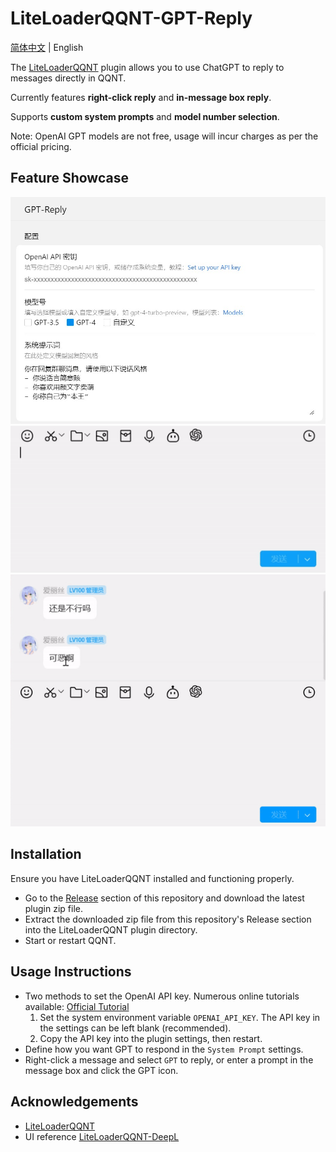 # LiteLoaderQQNT-GPT-Reply

[简体中文](./README.md) | English

The [LiteLoaderQQNT](https://github.com/LiteLoaderQQNT/LiteLoaderQQNT) plugin allows you to use ChatGPT to reply to messages directly in QQNT.

Currently features **right-click reply** and **in-message box reply**.

Supports **custom system prompts** and **model number selection**.

Note: OpenAI GPT models are not free, usage will incur charges as per the official pricing.

## Feature Showcase
![Settings Interface](./res/demo/settings.jpg)
![Message Box Mode](./res/demo/chat_mode.gif)
![Right-click Mode](./res/demo/right_click_mode.gif)

## Installation

Ensure you have LiteLoaderQQNT installed and functioning properly.

- Go to the [Release](https://github.com/wangyz1999/LiteLoaderQQNT-GPT-Reply/releases) section of this repository and download the latest plugin zip file.
- Extract the downloaded zip file from this repository's Release section into the LiteLoaderQQNT plugin directory.
- Start or restart QQNT.

## Usage Instructions

- Two methods to set the OpenAI API key. Numerous online tutorials available: [Official Tutorial](https://platform.openai.com/docs/quickstart/step-2-set-up-your-api-key)
  1. Set the system environment variable `OPENAI_API_KEY`. The API key in the settings can be left blank (recommended).
  2. Copy the API key into the plugin settings, then restart.
- Define how you want GPT to respond in the `System Prompt` settings.
- Right-click a message and select `GPT` to reply, or enter a prompt in the message box and click the GPT icon.

## Acknowledgements

- [LiteLoaderQQNT](https://github.com/LiteLoaderQQNT/LiteLoaderQQNT/)
- UI reference [LiteLoaderQQNT-DeepL](https://github.com/MUKAPP/LiteLoaderQQNT-DeepL/tree/main)